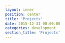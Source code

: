 ```yaml
---
layout: inner
position: center
title: 'Projects'
date: 2015-12-31 00:00:00
categories: development
section_title: 'Projects'
---
```

